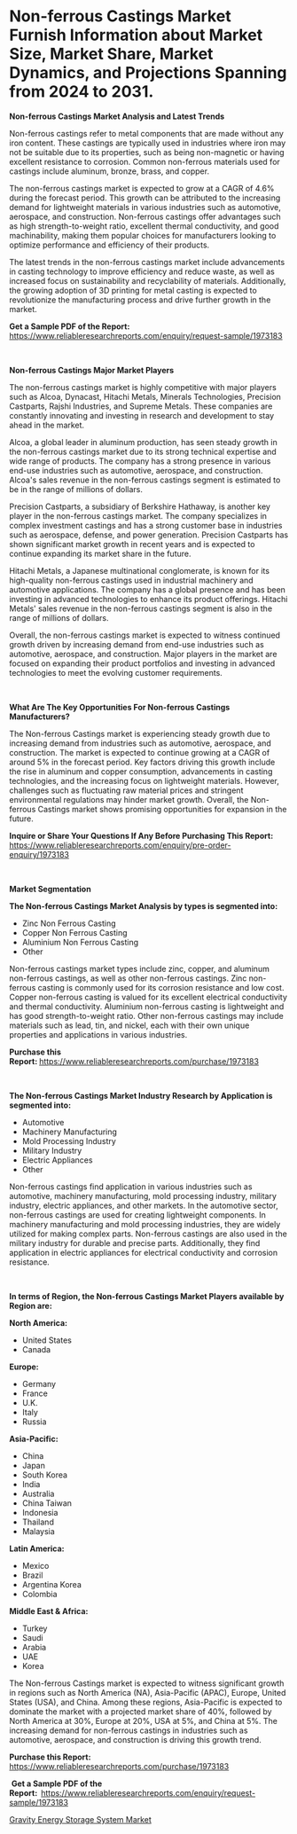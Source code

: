 <p><h1>Non-ferrous Castings Market Furnish Information about Market Size, Market Share, Market Dynamics, and Projections Spanning from 2024 to 2031.</h1></p><p><strong>Non-ferrous Castings Market Analysis and Latest Trends</strong></p>
<p><p>Non-ferrous castings refer to metal components that are made without any iron content. These castings are typically used in industries where iron may not be suitable due to its properties, such as being non-magnetic or having excellent resistance to corrosion. Common non-ferrous materials used for castings include aluminum, bronze, brass, and copper.</p><p>The non-ferrous castings market is expected to grow at a CAGR of 4.6% during the forecast period. This growth can be attributed to the increasing demand for lightweight materials in various industries such as automotive, aerospace, and construction. Non-ferrous castings offer advantages such as high strength-to-weight ratio, excellent thermal conductivity, and good machinability, making them popular choices for manufacturers looking to optimize performance and efficiency of their products.</p><p>The latest trends in the non-ferrous castings market include advancements in casting technology to improve efficiency and reduce waste, as well as increased focus on sustainability and recyclability of materials. Additionally, the growing adoption of 3D printing for metal casting is expected to revolutionize the manufacturing process and drive further growth in the market.</p></p>
<p><strong>Get a Sample PDF of the Report:&nbsp;</strong> <a href="https://www.reliableresearchreports.com/enquiry/request-sample/1973183">https://www.reliableresearchreports.com/enquiry/request-sample/1973183</a></p>
<p>&nbsp;</p>
<p><strong>Non-ferrous Castings Major Market Players</strong></p>
<p><p>The non-ferrous castings market is highly competitive with major players such as Alcoa, Dynacast, Hitachi Metals, Minerals Technologies, Precision Castparts, Rajshi Industries, and Supreme Metals. These companies are constantly innovating and investing in research and development to stay ahead in the market.</p><p>Alcoa, a global leader in aluminum production, has seen steady growth in the non-ferrous castings market due to its strong technical expertise and wide range of products. The company has a strong presence in various end-use industries such as automotive, aerospace, and construction. Alcoa's sales revenue in the non-ferrous castings segment is estimated to be in the range of millions of dollars.</p><p>Precision Castparts, a subsidiary of Berkshire Hathaway, is another key player in the non-ferrous castings market. The company specializes in complex investment castings and has a strong customer base in industries such as aerospace, defense, and power generation. Precision Castparts has shown significant market growth in recent years and is expected to continue expanding its market share in the future.</p><p>Hitachi Metals, a Japanese multinational conglomerate, is known for its high-quality non-ferrous castings used in industrial machinery and automotive applications. The company has a global presence and has been investing in advanced technologies to enhance its product offerings. Hitachi Metals' sales revenue in the non-ferrous castings segment is also in the range of millions of dollars.</p><p>Overall, the non-ferrous castings market is expected to witness continued growth driven by increasing demand from end-use industries such as automotive, aerospace, and construction. Major players in the market are focused on expanding their product portfolios and investing in advanced technologies to meet the evolving customer requirements.</p></p>
<p>&nbsp;</p>
<p><strong>What Are The Key Opportunities For Non-ferrous Castings Manufacturers?</strong></p>
<p><p>The Non-ferrous Castings market is experiencing steady growth due to increasing demand from industries such as automotive, aerospace, and construction. The market is expected to continue growing at a CAGR of around 5% in the forecast period. Key factors driving this growth include the rise in aluminum and copper consumption, advancements in casting technologies, and the increasing focus on lightweight materials. However, challenges such as fluctuating raw material prices and stringent environmental regulations may hinder market growth. Overall, the Non-ferrous Castings market shows promising opportunities for expansion in the future.</p></p>
<p><strong>Inquire or Share Your Questions If Any Before Purchasing This Report:</strong> <a href="https://www.reliableresearchreports.com/enquiry/pre-order-enquiry/1973183">https://www.reliableresearchreports.com/enquiry/pre-order-enquiry/1973183</a></p>
<p>&nbsp;</p>
<p><strong>Market Segmentation</strong></p>
<p><strong>The Non-ferrous Castings Market Analysis by types is segmented into:</strong></p>
<p><ul><li>Zinc Non Ferrous Casting</li><li>Copper Non Ferrous Casting</li><li>Aluminium Non Ferrous Casting</li><li>Other</li></ul></p>
<p><p>Non-ferrous castings market types include zinc, copper, and aluminum non-ferrous castings, as well as other non-ferrous castings. Zinc non-ferrous casting is commonly used for its corrosion resistance and low cost. Copper non-ferrous casting is valued for its excellent electrical conductivity and thermal conductivity. Aluminium non-ferrous casting is lightweight and has good strength-to-weight ratio. Other non-ferrous castings may include materials such as lead, tin, and nickel, each with their own unique properties and applications in various industries.</p></p>
<p><strong>Purchase this Report:&nbsp;</strong><a href="https://www.reliableresearchreports.com/purchase/1973183">https://www.reliableresearchreports.com/purchase/1973183</a></p>
<p>&nbsp;</p>
<p><strong>The Non-ferrous Castings Market Industry Research by Application is segmented into:</strong></p>
<p><ul><li>Automotive</li><li>Machinery Manufacturing</li><li>Mold Processing Industry</li><li>Military Industry</li><li>Electric Appliances</li><li>Other</li></ul></p>
<p><p>Non-ferrous castings find application in various industries such as automotive, machinery manufacturing, mold processing industry, military industry, electric appliances, and other markets. In the automotive sector, non-ferrous castings are used for creating lightweight components. In machinery manufacturing and mold processing industries, they are widely utilized for making complex parts. Non-ferrous castings are also used in the military industry for durable and precise parts. Additionally, they find application in electric appliances for electrical conductivity and corrosion resistance.</p></p>
<p>&nbsp;</p>
<p><strong>In terms of Region, the Non-ferrous Castings Market Players available by Region are:</strong></p>
<p>
    <p> <strong> North America: </strong>
        <ul>
            <li>United States</li>
            <li>Canada</li>
        </ul>
        </p> 
    <p> <strong> Europe: </strong>
        <ul>
            <li>Germany</li>
            <li>France</li>
            <li>U.K.</li>
            <li>Italy</li>
            <li>Russia</li>
        </ul>
        </p> 
    <p> <strong> Asia-Pacific: </strong>
        <ul>
            <li>China</li>
            <li>Japan</li>
            <li>South Korea</li>
            <li>India</li>
            <li>Australia</li>
            <li>China Taiwan</li>
            <li>Indonesia</li>
            <li>Thailand</li>
            <li>Malaysia</li>
        </ul>
        </p> 
    <p> <strong> Latin America: </strong>
        <ul>
            <li>Mexico</li>
            <li>Brazil</li>
            <li>Argentina Korea</li>
            <li>Colombia</li>
        </ul>
        </p> 
    <p> <strong> Middle East & Africa: </strong>
        <ul>
            <li>Turkey</li>
            <li>Saudi</li>
            <li>Arabia</li>
            <li>UAE</li>
            <li>Korea</li>
        </ul>
    </p>
    </p>
<p><p>The Non-ferrous Castings market is expected to witness significant growth in regions such as North America (NA), Asia-Pacific (APAC), Europe, United States (USA), and China. Among these regions, Asia-Pacific is expected to dominate the market with a projected market share of 40%, followed by North America at 30%, Europe at 20%, USA at 5%, and China at 5%. The increasing demand for non-ferrous castings in industries such as automotive, aerospace, and construction is driving this growth trend.</p></p>
<p><strong>Purchase this Report: </strong><a href="https://www.reliableresearchreports.com/purchase/1973183">https://www.reliableresearchreports.com/purchase/1973183</a></p>
<p>&nbsp;<strong>Get a Sample PDF of the Report:&nbsp;&nbsp;</strong><a href="https://www.reliableresearchreports.com/enquiry/request-sample/1973183">https://www.reliableresearchreports.com/enquiry/request-sample/1973183</a></p>
<p><strong></strong></p>
<p><p><a href="https://crocus-run-b5a.notion.site/Gravity-Energy-Storage-System-Market-Research-Report-Reveals-The-Latest-Trends-And-Opportunities-of--6676565d4c99438cb66cf882de71d979">Gravity Energy Storage System Market</a></p></p>